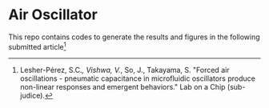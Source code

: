 # Air Oscillator

This repo contains codes to generate the results and figures in the following
submitted article[^1]

[^1]: Lesher-Pérez, S.C.*, Vishwa, V.*, So, J., Takayama, S. "Forced air oscillations - pneumatic capacitance in microfluidic oscillators produce non-linear responses and emergent behaviors." Lab on a Chip (sub-judice).
